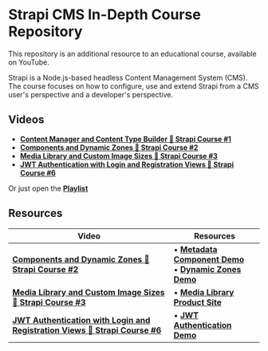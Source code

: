# Strapi CMS In-Depth Course Repository

This repository is an additional resource to an educational course, available on YouTube.

Strapi is a Node.js-based headless Content Management System (CMS). The course focuses on how to configure, use and extend Strapi from a CMS user's perspective and a developer's perspective.

## Videos

- [**Content Manager and Content Type Builder 🚀 Strapi Course #1**](https://www.youtube.com/watch?v=aqJI-lY6bbk)
- [**Components and Dynamic Zones 🚀 Strapi Course #2**](https://www.youtube.com/watch?v=dX2zNFKqelY)
- [**Media Library and Custom Image Sizes 🚀 Strapi Course #3**](https://www.youtube.com/watch?v=ihQ7vNnaYTM)
- [**JWT Authentication with Login and Registration Views 🚀 Strapi Course #6**](https://www.youtube.com/watch?v=r9JCuUkcuBU)

Or just open the [**Playlist**](https://www.youtube.com/watch?v=aqJI-lY6bbk&list=PLb6_WPJsxTrp1i5PcE9YRbEOVFMttVe9E)

## Resources

| Video | Resources |
|-|-|
| [**Components and Dynamic Zones 🚀 Strapi Course #2**](https://www.youtube.com/watch?v=dX2zNFKqelY) | • [**Metadata Component Demo**](https://github.com/nikelaz/strapi-cms-course/tree/main/metadata-component-demo) <br /> • [**Dynamic Zones Demo**](https://github.com/nikelaz/strapi-cms-course/tree/main/dynamic-zones-demo) |
| [**Media Library and Custom Image Sizes 🚀 Strapi Course #3**](https://www.youtube.com/watch?v=ihQ7vNnaYTM) | • [**Media Library Product Site**](https://github.com/nikelaz/strapi-cms-course/tree/main/media-library-product-site)
| [**JWT Authentication with Login and Registration Views 🚀 Strapi Course #6**](https://www.youtube.com/watch?v=r9JCuUkcuBU) | • [**JWT Authentication Demo**](https://github.com/nikelaz/strapi-cms-course/tree/main/jwt-authentication)